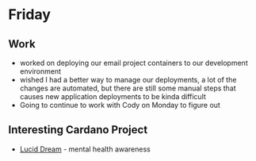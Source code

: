 # Friday
## Work
- worked on deploying our email project containers to our development environment
- wished I had a better way to manage our deployments, a lot of the changes are automated, but there are still some manual steps that causes new application deployments to be kinda difficult
- Going to continue to work with Cody on Monday to figure out 

## Interesting Cardano Project
- [Lucid Dream](https://www.cardanocube.io/projects/lucid-dream) - mental health awareness
